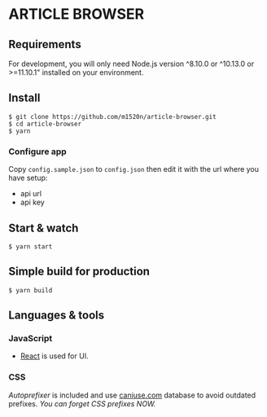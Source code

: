 # ARTICLE BROWSER

## Requirements

For development, you will only need Node.js version ^8.10.0 or ^10.13.0 or >=11.10.1" installed on your environment.

## Install

    $ git clone https://github.com/m1520n/article-browser.git
    $ cd article-browser
    $ yarn

### Configure app

Copy `config.sample.json` to `config.json` then edit it with the url where you have setup:

- api url
- api key

## Start & watch

    $ yarn start

## Simple build for production

    $ yarn build

## Languages & tools

### JavaScript

- [React](http://facebook.github.io/react) is used for UI.

### CSS

_Autoprefixer_ is included and use [caniuse.com](http://caniuse.com/) database to avoid outdated prefixes. _You can forget CSS prefixes NOW._
